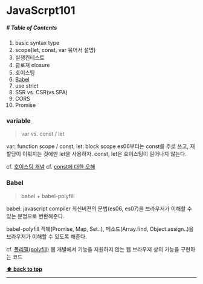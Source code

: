# JavaScrpt101

##### # Table of Contents
1. basic syntax type
1. scope(let, const, var 묶어서 설명)
1. 실행컨테스트
1. 클로져 closure
1. 호이스팅
1. [Babel](#babel)
1. use strict
1. SSR vs. CSR(vs.SPA)
1. CORS
1. Promise


### variable
> var vs. const / let

var: function scope / const, let: block scope
es06부터는 const를 주로 쓰고, 재할당이 이뤄지는 것에만 let을 사용하자.
const, let은 호이스팅이 일어나지 않는다.

cf. [호이스팅 개념](https://gmlwjd9405.github.io/2019/04/22/javascript-hoisting.html)
cf. [const에 대한 오해](https://hyunseob.github.io/2016/11/21/misunderstanding-about-const/)


### Babel
> babel + babel-polyfill

babel: javascript compiler
최신버젼의 문법(es06, es07)을 브라우저가 이해할 수 있는 문법으로 변환해준다.

babel-polyfill
객체(Promise, Map, Set..), 메소드(Array.find, Object.assign..)을 브라우저가 이해할 수 있도록 해준다.

cf. [폴리필(polyfill)](https://ko.wikipedia.org/wiki/%ED%8F%B4%EB%A6%AC%ED%95%84_(%ED%94%84%EB%A1%9C%EA%B7%B8%EB%9E%98%EB%B0%8D))
웹 개발에서 기능을 지원하지 않는 웹 브라우저 상의 기능을 구현하는 코드


**[⬆ back to top](#table-of-contents)**

---

### #
